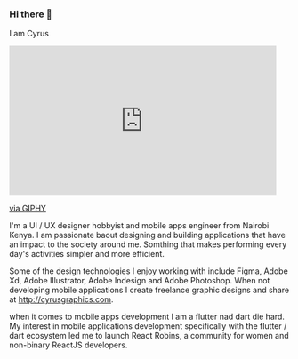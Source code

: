 ### Hi there 👋

I am Cyrus
<iframe src="https://giphy.com/embed/E89xxATM4iZoPdr6Tb" width="480" height="270" frameBorder="0" class="giphy-embed" allowFullScreen></iframe><p><a href="https://giphy.com/gifs/GDevs-google-googleio-googledevs-E89xxATM4iZoPdr6Tb">via GIPHY</a></p>

I'm a UI / UX designer hobbyist and mobile apps engineer from Nairobi Kenya. I am passionate baout designing and building applications that have an impact to the society around me. Somthing that makes performing every day's activities simpler  and more efficient. 

Some of the design technologies I enjoy working with include Figma, Adobe Xd, Adobe Illustrator, Adobe Indesign and Adobe Photoshop. When not developing mobile applications I create freelance graphic designs and share at http://cyrusgraphics.com.

when it comes to mobile apps development I am a flutter nad dart die hard.  My interest in  mobile applications development specifically with the flutter / dart ecosystem led me to launch React Robins, a community for women and non-binary ReactJS developers.
